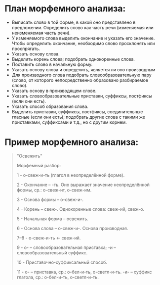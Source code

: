 # План морфемного анализа:

 - Выписать слово в той форме, в какой оно представлено в предложении. Определить слово как часть речи (изменяемая или неизменяемая часть речи).
 - У изменяемого слова выделить окончание и указать его значение. Чтобы определить окончание, необходимо слово просклонять или проспрягать.
 - Указать основу слова.
 - Выделить корень слова; подобрать однокоренные слова.
 - Поставить слово в начальную форму.
 - Указать основу слова и определить, является ли оно производным
 - Для производного слова подобрать словообразовательную пару (слово, от которого непосредственно образовано разбираемое слово).
 - Указать основу в производящем слове.
 - Указать словообразовательные приставки, суффиксы, постфиксы (если они есть).
 - Указать способ образования слова.
 - Выделить приставки, суффиксы, постфиксы, соединительные гласные (если они есть); подобрать другие слова с такими же приставками, суффиксами и т.д., но с другим корнем.</string>
    
# Пример морфемного анализа:

> "Освежить"
>
> Морфемный разбор:
> 
> 1 - о-свеж-и-ть (глагол в неопределённой форме).
> 
> 2 - Окончание – -ть. Оно выражает значение неопределённой формы, ср.: о-свеж-ит, о-свеж-им.
> 
> 3 - Основа формы – о-свеж-и-.
> 
> 4 - Корень – свеж-. Однокоренные слова: свеж-ий, свеж-о.
> 
> 5 - Начальная форма – освежить.
> 
> 6 - Основа слова – о-свеж-и-. Основа производная.
> 
> 7–8 - о-свеж-и-ть ← свеж-ий.
> 
> 9 - о- – словообразовательная приставка; -и – словообразовательный суффикс.
> 
> 10 - Приставочно-суффиксальный способ.
> 
> 11 - о- – приставка, ср.: о-бел-и-ть, о-светл-и-ть.
>     -и- – суффикс глагола, ср.: о-бел-и-ть, о-светл-и-ть.
